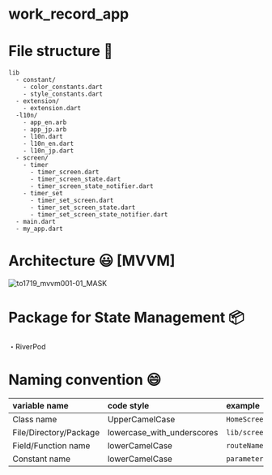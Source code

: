 # work_record_app

# File structure 📁

```
lib
  - constant/
    - color_constants.dart
    - style_constants.dart
  - extension/
    - extension.dart
  -l10n/
    - app_en.arb
    - app_jp.arb
    - l10n.dart
    - l10n_en.dart
    - l10n_jp.dart
  - screen/
    - timer
      - timer_screen.dart
      - timer_screen_state.dart
      - timer_screen_state_notifier.dart
    - timer_set
      - timer_set_screen.dart
      - timer_set_screen_state.dart
      - timer_set_screen_state_notifier.dart
  - main.dart
  - my_app.dart
```

# Architecture 😃 [MVVM]

![to1719_mvvm001-01_MASK](https://user-images.githubusercontent.com/67954894/175755106-76e20f74-f68b-4ef1-a9bb-c7f4cd45f14d.jpeg)

# Package for State Management 📦

・RiverPod

# Naming convention 😄

| variable name | code style | example |
| :--- | :--- | :--- |
| Class name | UpperCamelCase | `HomeScreen` |
| File/Directory/Package | lowercase_with_underscores | `lib/screen/home/home_screen.dart` |
| Field/Function name | lowerCamelCase | `routeName` |
| Constant name | lowerCamelCase | `parameter` |

